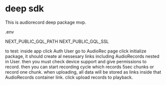 # deep sdk

This is audiorecord deep package mvp. 

.env

NEXT_PUBLIC_GQL_PATH
NEXT_PUBLIC_GQL_SSL

to test:
inside app click Auth User
go to AudioRec page
click initialize package, it should create al nessesary links including AudioRecords nested in User.
then you must check device support and give permissions to record. 
then you can start recording cycle which records 5sec chunks or record one chunk.
when uploading, all data will be stored as links inside that AudioRecords container link.
click upload records to playback.